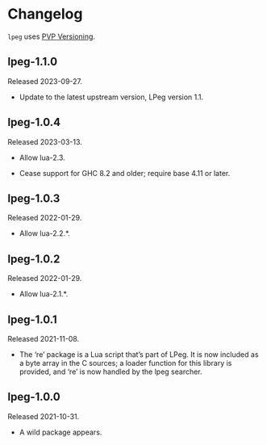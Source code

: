 # Changelog

`lpeg` uses [PVP Versioning][].

## lpeg-1.1.0

Released 2023-09-27.

-   Update to the latest upstream version, LPeg version 1.1.

## lpeg-1.0.4

Released 2023-03-13.

-   Allow lua-2.3.

-   Cease support for GHC 8.2 and older; require base 4.11 or
    later.

## lpeg-1.0.3

Released 2022-01-29.

-   Allow lua-2.2.*.

## lpeg-1.0.2

Released 2022-01-29.

-   Allow lua-2.1.*.

## lpeg-1.0.1

Released 2021-11-08.

-   The ‘re’ package is a Lua script that’s part of LPeg. It is
    now included as a byte array in the C sources; a loader
    function for this library is provided, and ‘re’ is now handled
    by the lpeg searcher.

## lpeg-1.0.0

Released 2021-10-31.

-   A wild package appears.

  [PVP Versioning]: https://pvp.haskell.org
